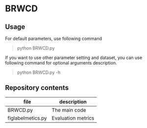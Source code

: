 # BRWCD


## Usage

For default parameters, use following command

> python BRWCD.py

If you want to use other parameter setting and dataset, you can use following command for optional arguments description.

> python BRWCD.py -h


## Repository contents

| file           | description                                                  |
| -------------- | ------------------------------------------------------------ |
| BRWCD.py       | The main code                                       |
| figlabelmetics.py       | Evaluation metrics                                 |


